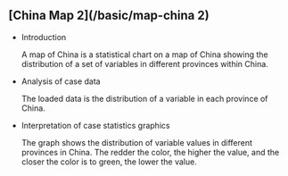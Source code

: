 ## [China Map 2](/basic/map-china 2)

- Introduction

  A map of China is a statistical chart on a map of China showing the distribution of a set of variables in different provinces within China.

- Analysis of case data

  The loaded data is the distribution of a variable in each province of China.

- Interpretation of case statistics graphics

  The graph shows the distribution of variable values in different provinces in China. The redder the color, the higher the value, and the closer the color is to green, the lower the value.

